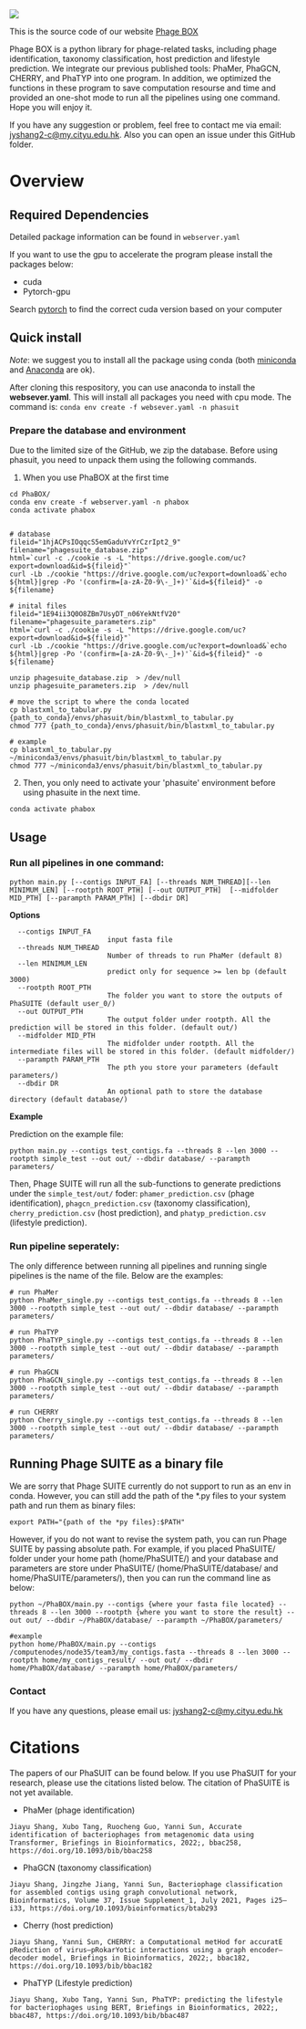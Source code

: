 <img src='logo1.png'>

This is the source code of our website [Phage BOX](https://phage.ee.cityu.edu.hk/result?jobId=PhaSUITE20221120-163201-152075)

Phage BOX is a python library for phage-related tasks, including phage identification, taxonomy classification, host prediction and lifestyle prediction. We integrate our previous published tools: PhaMer, PhaGCN, CHERRY, and PhaTYP into one program. In addition, we optimized the functions in these program to save computation resourse and time and provided an one-shot mode to run all the pipelines using one command.  Hope you will enjoy it.

If you have any suggestion or problem, feel free to contact me via email: jyshang2-c@my.cityu.edu.hk. Also you can open an issue under this GitHub folder.




# Overview


## Required Dependencies
Detailed package information can be found in `webserver.yaml`

If you want to use the gpu to accelerate the program please install the packages below:
* cuda
* Pytorch-gpu

Search [pytorch](https://pytorch.org/) to find the correct cuda version based on your computer


## Quick install
*Note*: we suggest you to install all the package using conda (both [miniconda](https://docs.conda.io/en/latest/miniconda.html) and [Anaconda](https://anaconda.org/) are ok).

After cloning this respository, you can use anaconda to install the **websever.yaml**. This will install all packages you need with cpu mode. The command is: `conda env create -f websever.yaml -n phasuit`


### Prepare the database and environment
Due to the limited size of the GitHub, we zip the database. Before using phasuit, you need to unpack them using the following commands.

1. When you use PhaBOX at the first time
```
cd PhaBOX/
conda env create -f webserver.yaml -n phabox
conda activate phabox


# database
fileid="1hjACPsIOqqcS5emGaduYvYrCzrIpt2_9"
filename="phagesuite_database.zip"
html=`curl -c ./cookie -s -L "https://drive.google.com/uc?export=download&id=${fileid}"`
curl -Lb ./cookie "https://drive.google.com/uc?export=download&`echo ${html}|grep -Po '(confirm=[a-zA-Z0-9\-_]+)'`&id=${fileid}" -o ${filename}

# inital files
fileid="1E94ii3Q0O8ZBm7UsyDT_n06YekNtfV20"
filename="phagesuite_parameters.zip"
html=`curl -c ./cookie -s -L "https://drive.google.com/uc?export=download&id=${fileid}"`
curl -Lb ./cookie "https://drive.google.com/uc?export=download&`echo ${html}|grep -Po '(confirm=[a-zA-Z0-9\-_]+)'`&id=${fileid}" -o ${filename}

unzip phagesuite_database.zip  > /dev/null
unzip phagesuite_parameters.zip  > /dev/null

# move the script to where the conda located
cp blastxml_to_tabular.py {path_to_conda}/envs/phasuit/bin/blastxml_to_tabular.py
chmod 777 {path_to_conda}/envs/phasuit/bin/blastxml_to_tabular.py

# example
cp blastxml_to_tabular.py ~/miniconda3/envs/phasuit/bin/blastxml_to_tabular.py
chmod 777 ~/miniconda3/envs/phasuit/bin/blastxml_to_tabular.py
```


2. Then, you only need to activate your 'phasuite' environment before using phasuite in the next time.
```
conda activate phabox
```

## Usage 

### Run all pipelines in one command:

```
python main.py [--contigs INPUT_FA] [--threads NUM_THREAD][--len MINIMUM_LEN] [--rootpth ROOT_PTH] [--out OUTPUT_PTH]  [--midfolder MID_PTH] [--parampth PARAM_PTH] [--dbdir DR]
```

**Options**


      --contigs INPUT_FA
                            input fasta file
      --threads NUM_THREAD
                            Number of threads to run PhaMer (default 8)
      --len MINIMUM_LEN
                            predict only for sequence >= len bp (default 3000)                                                                                                                                                                                                                                                                                                                                                                                                                                                                                                                                                                                                                                                                                                                                                                                                                                                                                                                                                                                                                                                                                                                                                                                                                                                                                                                                                                                                                                                                                                                                                                                                                                                                                                                                                                                                                                                                                                                                                                                                                                                                                                                                                                                                                                                                                                                                                                                                                                                                                                                                                                                                                                                                                                                                                                                                                                                                                                                                                                                                                                                                                                                                                                                                                                                                                                                                                                                                                                                                                                                                                                                                                                                                                                                                                                                                                                                                                                                                                                                                                                                                                                                                                                                                                                                                                                                                                                                                                                                                                                                                                                                                                                                                                                                                                                                                                                                                                                                                                                                                                                                                                                                                                                                                                                                                                                                                                                                                                                                                                                                                                                                                                                                                                                                                                                                                                                                                                                                                                                                                                                                                                                                                                                                                                                                                                                                                                                                                                                                                                                                                                                                                                                                                                                                   
      --rootpth ROOT_PTH
                            The folder you want to store the outputs of PhaSUITE (default user_0/)
      --out OUTPUT_PTH
                            The output folder under rootpth. All the prediction will be stored in this folder. (default out/)
      --midfolder MID_PTH
                            The midfolder under rootpth. All the intermediate files will be stored in this folder. (default midfolder/)
      --parampth PARAM_PTH 
                            The pth you store your parameters (default parameters/)
      --dbdir DR
                            An optional path to store the database directory (default database/)


**Example**

Prediction on the example file:

    python main.py --contigs test_contigs.fa --threads 8 --len 3000 --rootpth simple_test --out out/ --dbdir database/ --parampth parameters/

Then, Phage SUITE will run all the sub-functions to generate predictions under the `simple_test/out/` foder:  `phamer_prediction.csv` (phage identification), `phagcn_prediction.csv` (taxonomy classification), `cherry_prediction.csv` (host prediction), and `phatyp_prediction.csv` (lifestyle prediction). 



### Run pipeline seperately:

The only difference between running all pipelines and running single pipelines is the name of the file. Below are the examples:

```
# run PhaMer
python PhaMer_single.py --contigs test_contigs.fa --threads 8 --len 3000 --rootpth simple_test --out out/ --dbdir database/ --parampth parameters/

# run PhaTYP
python PhaTYP_single.py --contigs test_contigs.fa --threads 8 --len 3000 --rootpth simple_test --out out/ --dbdir database/ --parampth parameters/

# run PhaGCN
python PhaGCN_single.py --contigs test_contigs.fa --threads 8 --len 3000 --rootpth simple_test --out out/ --dbdir database/ --parampth parameters/

# run CHERRY
python Cherry_single.py --contigs test_contigs.fa --threads 8 --len 3000 --rootpth simple_test --out out/ --dbdir database/ --parampth parameters/
```



## Running Phage SUITE as a binary file

We are sorry that Phage SUITE currently do not support to run as an env in conda. However, you can still add the path of the *.py files to your system path and run them as binary files:

```
export PATH="{path of the *py files}:$PATH"
```

However, if you do not want to revise the system path, you can run Phage SUITE by passing absolute path. For example, if you placed PhaSUITE/ folder under your home path (home/PhaSUITE/) and your database and parameters are store under PhaSUITE/ (home/PhaSUITE/database/ and home/PhaSUITE/parameters/), then you can run the command line as below:

```
python ~/PhaBOX/main.py --contigs {where your fasta file located} --threads 8 --len 3000 --rootpth {where you want to store the result} --out out/ --dbdir ~/PhaBOX/database/ --parampth ~/PhaBOX/parameters/

#example
python home/PhaBOX/main.py --contigs /computenodes/node35/team3/my_contigs.fasta --threads 8 --len 3000 --rootpth home/my_contigs_result/ --out out/ --dbdir home/PhaBOX/database/ --parampth home/PhaBOX/parameters/
```

 

### Contact

If you have any questions, please email us: jyshang2-c@my.cityu.edu.hk





# Citations

The papers of our PhaSUIT can be found below. If you use PhaSUIT for your research, please use the citations listed below. The citation of PhaSUITE is not yet available. 

* PhaMer (phage identification)

```
Jiayu Shang, Xubo Tang, Ruocheng Guo, Yanni Sun, Accurate identification of bacteriophages from metagenomic data using Transformer, Briefings in Bioinformatics, 2022;, bbac258, https://doi.org/10.1093/bib/bbac258
```

* PhaGCN (taxonomy classification)

```
Jiayu Shang, Jingzhe Jiang, Yanni Sun, Bacteriophage classification for assembled contigs using graph convolutional network, Bioinformatics, Volume 37, Issue Supplement_1, July 2021, Pages i25–i33, https://doi.org/10.1093/bioinformatics/btab293
```

* Cherry (host prediction)

```
Jiayu Shang, Yanni Sun, CHERRY: a Computational metHod for accuratE pRediction of virus–pRokarYotic interactions using a graph encoder–decoder model, Briefings in Bioinformatics, 2022;, bbac182, https://doi.org/10.1093/bib/bbac182
```

* PhaTYP (Lifestyle prediction)

```
Jiayu Shang, Xubo Tang, Yanni Sun, PhaTYP: predicting the lifestyle for bacteriophages using BERT, Briefings in Bioinformatics, 2022;, bbac487, https://doi.org/10.1093/bib/bbac487
```

